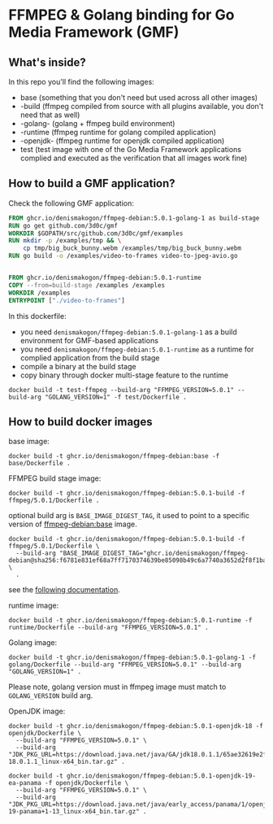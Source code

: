 # FFMPEG & Golang binding for Go Media Framework (GMF)

## What's inside?

In this repo you'll find the following images:

 - base (something that you don't need but used across all other images)
 - <ffmpeg-version>-build (ffmpeg compiled from source with all plugins available, you don't need that as well)
 - <ffmpeg-version>-golang-<golang-version> (golang + ffmpeg build environment)
 - <ffmpeg-version>-runtime (ffmpeg runtime for golang compiled application)
 - <ffmpeg-version>-openjdk-<jdk-version> (ffmpeg runtime for openjdk compiled application)
 - test (test image with one of the Go Media Framework applications complied and executed as the verification that all images work fine)

## How to build a GMF application?

Check the following GMF application:

```dockerfile
FROM ghcr.io/denismakogon/ffmpeg-debian:5.0.1-golang-1 as build-stage
RUN go get github.com/3d0c/gmf
WORKDIR $GOPATH/src/github.com/3d0c/gmf/examples
RUN mkdir -p /examples/tmp && \
    cp tmp/big_buck_bunny.webm /examples/tmp/big_buck_bunny.webm
RUN go build -o /examples/video-to-frames video-to-jpeg-avio.go


FROM ghcr.io/denismakogon/ffmpeg-debian:5.0.1-runtime
COPY --from=build-stage /examples /examples
WORKDIR /examples
ENTRYPOINT ["./video-to-frames"]
```

In this dockerfile:

 - you need `denismakogon/ffmpeg-debian:5.0.1-golang-1` as a build environment for GMF-based applications
 - you need `denismakogon/ffmpeg-debian:5.0.1-runtime` as a runtime for complied application from the build stage
 - compile a binary at the build stage
 - copy binary through docker multi-stage feature to the runtime

```shell
docker build -t test-ffmpeg --build-arg "FFMPEG_VERSION=5.0.1" --build-arg "GOLANG_VERSION=1" -f test/Dockerfile .
```

## How to build docker images

base image:
```shell
docker build -t ghcr.io/denismakogon/ffmpeg-debian:base -f base/Dockerfile .
```

FFMPEG build stage image:
```shell
docker build -t ghcr.io/denismakogon/ffmpeg-debian:5.0.1-build -f ffmpeg/5.0.1/Dockerfile .
```

optional build arg is `BASE_IMAGE_DIGEST_TAG`, it used to point to a specific version of [ffmpeg-debian:base](https://ghcr.io/denismakogon/ffmpeg-debian:base) image.

```shell
docker build -t ghcr.io/denismakogon/ffmpeg-debian:5.0.1-build -f ffmpeg/5.0.1/Dockerfile \
  --build-arg "BASE_IMAGE_DIGEST_TAG="ghcr.io/denismakogon/ffmpeg-debian@sha256:f6781e831ef68a7ff7170374639be85098b49c6a7740a3652d2f8f1ba43afc1e" \
  .
```

see the [following documentation](https://github.com/denismakogon/ffmpeg-debian/pkgs/container/ffmpeg-debian/22132531?tag=sha256-f6781e831ef68a7ff7170374639be85098b49c6a7740a3652d2f8f1ba43afc1e.sig).

runtime image:
```shell
docker build -t ghcr.io/denismakogon/ffmpeg-debian:5.0.1-runtime -f runtime/Dockerfile --build-arg "FFMPEG_VERSION=5.0.1" .
```

Golang image:
```shell
docker build -t ghcr.io/denismakogon/ffmpeg-debian:5.0.1-golang-1 -f golang/Dockerfile --build-arg "FFMPEG_VERSION=5.0.1" --build-arg "GOLANG_VERSION=1" .
```
Please note, golang version must in ffmpeg image must match to `GOLANG_VERSION` build arg.

OpenJDK image:
```shell
docker build -t ghcr.io/denismakogon/ffmpeg-debian:5.0.1-openjdk-18 -f openjdk/Dockerfile \
  --build-arg "FFMPEG_VERSION=5.0.1" \
  --build-arg "JDK_PKG_URL=https://download.java.net/java/GA/jdk18.0.1.1/65ae32619e2f40f3a9af3af1851d6e19/2/GPL/openjdk-18.0.1.1_linux-x64_bin.tar.gz" .
```

```shell
docker build -t ghcr.io/denismakogon/ffmpeg-debian:5.0.1-openjdk-19-ea-panama -f openjdk/Dockerfile \
  --build-arg "FFMPEG_VERSION=5.0.1" \
  --build-arg "JDK_PKG_URL=https://download.java.net/java/early_access/panama/1/openjdk-19-panama+1-13_linux-x64_bin.tar.gz" .
```
